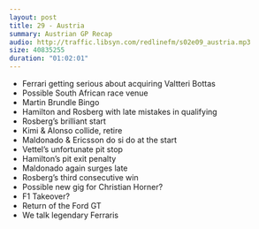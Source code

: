```yaml
---
layout: post
title: 29 - Austria
summary: Austrian GP Recap
audio: http://traffic.libsyn.com/redlinefm/s02e09_austria.mp3
size: 40835255
duration: "01:02:01"
---
```


* Ferrari getting serious about acquiring Valtteri Bottas
* Possible South African race venue
* Martin Brundle Bingo
* Hamilton and Rosberg with late mistakes in qualifying
* Rosberg’s brilliant start
* Kimi & Alonso collide, retire
* Maldonado & Ericsson do si do at the start
* Vettel’s unfortunate pit stop
* Hamilton’s pit exit penalty
* Maldonado again surges late
* Rosberg’s third consecutive win
* Possible new gig for Christian Horner?
* F1 Takeover?
* Return of the Ford GT
* We talk legendary Ferraris

<!-- more -->

<audio src="http://traffic.libsyn.com/redlinefm/s02e09_austria.mp3" preload="none" />

[Download MP3](http://traffic.libsyn.com/redlinefm/s02e09_austria.mp3)
